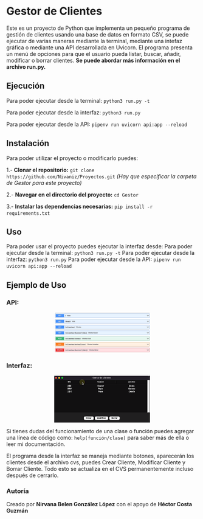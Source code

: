 # Gestor de Clientes

Este es un proyecto de Python que implementa un pequeño programa de gestión de clientes usando una base de datos
en formato CSV,  se puede ejecutar de varias maneras mediante la terminal, mediante una intefaz gráfica o mediante una API desarrollada en Uvicorn. El programa presenta un menú de opciones para que el usuario pueda listar, buscar, añadir, modificar o borrar clientes. **Se puede abordar más información en el archivo run.py.**

## Ejecución

Para poder ejecutar desde la terminal: `python3 run.py -t`

Para poder ejecutar desde la interfaz: `python3 run.py`

Para poder ejecutar desde la API: `pipenv run uvicorn api:app --reload`

## Instalación

Para poder utilizar el proyecto o modificarlo puedes:

1.- **Clonar el repositorio:**
`git clone https://github.com/Nivaniz/Proyectos.git`
*(Hay que especificar la carpeta de Gestor para este proyecto)*

2.- **Navegar en el directorio del proyecto:**
`cd Gestor`

3.- **Instalar las dependencias necesarias:**
`pip install -r requirements.txt`

## Uso

Para poder usar el proyecto puedes ejecutar la interfaz desde:
Para poder ejecutar desde la terminal: `python3 run.py -t`
Para poder ejecutar desde la interfaz: `python3 run.py`
Para poder ejecutar desde la API: `pipenv run uvicorn api:app --reload`

## Ejemplo de Uso

### API:
<div style="display: flex; flex-wrap: nowrap; justify-content: center;">
  <img src="https://github.com/Nivaniz/Proyectos/blob/main/Gestor/api.png" alt="API" style="width: 100%; max-width: 50%;">
</div>

### Interfaz:
<div style="display: flex; flex-wrap: nowrap; justify-content: center;">
  <img src="https://github.com/Nivaniz/Proyectos/blob/main/Gestor/interfaz.png" alt="Interfaz" style="width: 100%; max-width: 50%;">
</div>

Si tienes dudas del funcionamiento de una clase o función puedes agregar una línea de código como: 
`help(función/clase)` para saber más de ella o leer mi documentación.

El programa desde la interfaz se maneja mediante botones, aparecerán los clientes desde el archivo cvs, puedes
Crear Cliente, Modificar Cliente y Borrar Cliente. Todo esto se actualiza en el CVS permanentemente incluso después
de cerrarlo.

### Autoría

Creado por **Nirvana Belen González López** con el apoyo de **Héctor Costa Guzmán**
